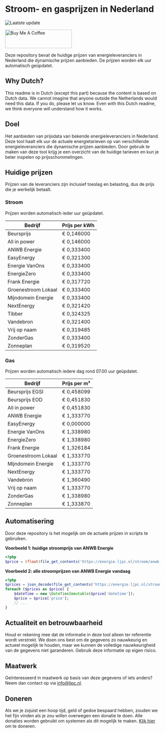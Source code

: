 # Stroom- en gasprijzen in Nederland

![Laatste update](https://img.shields.io/badge/laatste%20update-2025--02--22%2018%3A00%20CET-brightgreen)

<a href="https://www.buymeacoffee.com/Lars-" target="_blank"><img src="https://cdn.buymeacoffee.com/buttons/v2/default-orange.png" alt="Buy Me A Coffee" height="60" style="height: 60px !important;width: 217px !important;" ></a>

Deze repository bevat de huidige prijzen van energieleveranciers in Nederland die dynamische prijzen aanbieden. De prijzen worden elk uur automatisch geüpdatet.

## Why Dutch?

This readme is in Dutch (except this part) because the content is based on Dutch data. We cannot imagine that anyone outside the Netherlands would need this data. If you do, please let us know. Even with this Dutch readme, we think
everyone will understand how it works.

## Doel

Het aanbieden van prijsdata van bekende energieleveranciers in Nederland. Deze tool haalt elk uur de actuele energietarieven op van verschillende energieleveranciers die dynamische prijzen aanbieden. Door gebruik te maken van deze tool
krijg je een overzicht van de huidige tarieven en kun je beter inspelen op prijsschommelingen.

## Huidige prijzen

Prijzen van de leveranciers zijn inclusief toeslag en belasting, dus de prijs die je werkelijk betaalt.

### Stroom

Prijzen worden automatisch ieder uur geüpdatet.

 Bedrijf | Prijs per kWh 
---------|---------------
Beursprijs | € 0,146000
All in power | € 0,146000
ANWB Energie | € 0,333400
EasyEnergy | € 0,321300
Energie VanOns | € 0,333400
EnergieZero | € 0,333400
Frank Energie | € 0,317720
Groenestroom Lokaal | € 0,333400
Mijndomein Energie | € 0,333400
NextEnergy | € 0,321420
Tibber | € 0,324325
Vandebron | € 0,321400
Vrij op naam | € 0,319485
ZonderGas | € 0,333400
Zonneplan | € 0,319520


### Gas

Prijzen worden automatisch iedere dag rond 07.00 uur geüpdatet.

 Bedrijf | Prijs per m³ 
---------|--------------
Beursprijs EGSI | € 0,458099
Beursprijs EOD | € 0,451830
All in power | € 0,451830
ANWB Energie | € 1,333770
EasyEnergy | € 0,000000
Energie VanOns | € 1,338980
EnergieZero | € 1,338980
Frank Energie | € 1,326184
Groenestroom Lokaal | € 1,333770
Mijndomein Energie | € 1,333770
NextEnergy | € 1,333770
Vandebron | € 1,360490
Vrij op naam | € 1,333770
ZonderGas | € 1,338980
Zonneplan | € 1,333870


## Automatisering

Door deze repository is het mogelijk om de actuele prijzen in scripts te gebruiken.

**Voorbeeld 1: huidige stroomprijs van ANWB Energie**

```php
<?php
$price = (float)file_get_contents('https://energie.ljpc.nl/stroom/anwb-energie-nu.txt');

```

**Voorbeeld 2: alle stroomprijzen van ANWB Energie vandaag**

```php
<?php
$prices = json_decode(file_get_contents('https://energie.ljpc.nl/stroom/all-in-power-vandaag.json'),true);
foreach ($prices as $price) {
    $dateTime = new \DateTimeImmutable($price['datetime']);
    $price = $price['price'];
    // ...
}
```

## Actualiteit en betrouwbaarheid

Houd er rekening mee dat de informatie in deze tool alleen ter referentie wordt verstrekt. We doen ons best om de gegevens zo nauwkeurig en actueel mogelijk te houden, maar we kunnen de volledige nauwkeurigheid van de gegevens niet
garanderen. Gebruik deze informatie op eigen risico.

## Maatwerk

Geïnteresseerd in maatwerk op basis van deze gegevens of iets anders? Neem dan contact op
via [info@ljpc.nl](mailto:info@ljpc.nl?subject=Energie%20prijzen).

## Doneren

Als we je zojuist een hoop tijd, geld of gedoe bespaard hebben, zouden we het fijn vinden als je zou willen overwegen een
donatie te doen. Alle donaties worden gebruikt om systemen als dit mogelijk te
maken. [Klik hier](https://www.buymeacoffee.com/Lars-) om te doneren.
